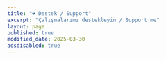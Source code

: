 ```yaml
---
title: "❤️ Destek / Support"
excerpt: "Çalışmalarımı destekleyin / Support me"
layout: page
published: true
modified_date: 2025-03-30
adsdisabled: true
---
```

